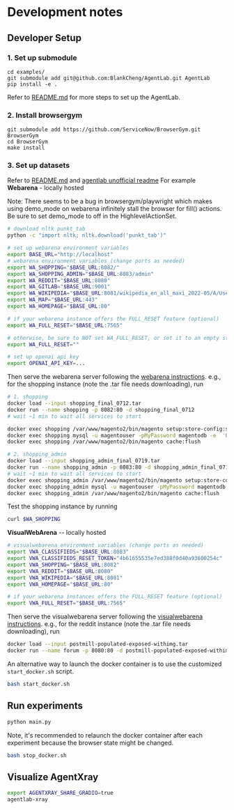 # Development notes

## Developer Setup
### 1. Set up submodule
```
cd examples/
git submodule add git@github.com:BlankCheng/AgentLab.git AgentLab
pip install -e .
```
Refer to [README.md](./README.md) for more steps to set up the AgentLab.
### 2. Install browsergym
```
git submodule add https://github.com/ServiceNow/BrowserGym.git BrowserGym
cd BrowserGym
make install
```

### 3. Set up datasets
Refer to [README.md](./README.md) and [agentlab unofficial readme](https://github.com/gasse/webarena-setup/tree/main/webarena)
For example
**Webarena** - locally hosted

Note: There seems to be a bug in browsergym/playwright which makes using demo_mode on webarena infinitely stall the browser for fill() actions. Be sure to set demo_mode to off in the HighlevelActionSet.

```bash
# download nltk punkt_tab
python -c "import nltk; nltk.download('punkt_tab')"

# set up webarena environment variables
export BASE_URL="http://localhost"
# webarena environment variables (change ports as needed)
export WA_SHOPPING="$BASE_URL:8082/"
export WA_SHOPPING_ADMIN="$BASE_URL:8083/admin"
export WA_REDDIT="$BASE_URL:8080"
export WA_GITLAB="$BASE_URL:9001"
export WA_WIKIPEDIA="$BASE_URL:8081/wikipedia_en_all_maxi_2022-05/A/User:The_other_Kiwix_guy/Landing"
export WA_MAP="$BASE_URL:443"
export WA_HOMEPAGE="$BASE_URL:80"

# if your webarena instance offers the FULL_RESET feature (optional)
export WA_FULL_RESET="$BASE_URL:7565"

# otherwise, be sure to NOT set WA_FULL_RESET, or set it to an empty string
export WA_FULL_RESET=""

# set up openai api key
export OPENAI_API_KEY=...
```

Then serve the webarena server following the [webarena instructions](https://github.com/web-arena-x/webarena/blob/main/environment_docker/README.md). e.g., for the shopping instance (note the .tar file needs downloading), run
```bash
# 1. shopping
docker load --input shopping_final_0712.tar
docker run --name shopping -p 8082:80 -d shopping_final_0712
# wait ~1 min to wait all services to start

docker exec shopping /var/www/magento2/bin/magento setup:store-config:set --base-url="http://localhost:8082" # no trailing slash
docker exec shopping mysql -u magentouser -pMyPassword magentodb -e  'UPDATE core_config_data SET value="http://localhost:8082" WHERE path = "web/secure/base_url";'
docker exec shopping /var/www/magento2/bin/magento cache:flush

# 2. shopping_admin
docker load --input shopping_admin_final_0719.tar
docker run --name shopping_admin -p 8083:80 -d shopping_admin_final_0719
# wait ~1 min to wait all services to start
docker exec shopping_admin /var/www/magento2/bin/magento setup:store-config:set --base-url="http://localhost:8083" # no trailing slash
docker exec shopping_admin mysql -u magentouser -pMyPassword magentodb -e  'UPDATE core_config_data SET value="http://localhost:8083/" WHERE path = "web/secure/base_url";'
docker exec shopping_admin /var/www/magento2/bin/magento cache:flush
```

Test the shopping instance by running
```bash
curl $WA_SHOPPING
```

**VisualWebArena** -- locally hosted
```bash
# visualwebarena environment variables (change ports as needed)
export VWA_CLASSIFIEDS="$BASE_URL:8083"
export VWA_CLASSIFIEDS_RESET_TOKEN="4b61655535e7ed388f0d40a93600254c"
export VWA_SHOPPING="$BASE_URL:8082"
export VWA_REDDIT="$BASE_URL:8080"
export VWA_WIKIPEDIA="$BASE_URL:8081"
export VWA_HOMEPAGE="$BASE_URL:80"

# if your webarena instances offers the FULL_RESET feature (optional)
export VWA_FULL_RESET="$BASE_URL:7565"
```

Then serve the visualwebarena server following the [visualwebarena instructions](https://github.com/web-arena-x/visualwebarena/blob/main/environment_docker/README.md). e.g., for the reddit instance (note the .tar file needs downloading), run
```bash
docker load --input postmill-populated-exposed-withimg.tar
docker run --name forum -p 8080:80 -d postmill-populated-exposed-withimg
```

An alternative way to launch the docker container is to use the customized `start_docker.sh` script.
```bash
bash start_docker.sh
```

## Run experiments
```bash
python main.py
```

Note, it's recommended to relaunch the docker container after each experiment because the browser state might be changed.
```bash
bash stop_docker.sh
```


## Visualize AgentXray
```bash
export AGENTXRAY_SHARE_GRADIO=true
agentlab-xray
```
